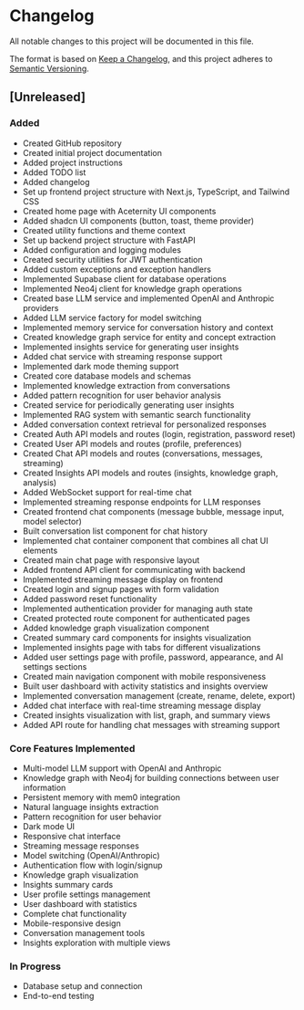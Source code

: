 # Changelog

All notable changes to this project will be documented in this file.

The format is based on [Keep a Changelog](https://keepachangelog.com/en/1.0.0/),
and this project adheres to [Semantic Versioning](https://semver.org/spec/v2.0.0.html).

## [Unreleased]

### Added
- Created GitHub repository
- Created initial project documentation
- Added project instructions
- Added TODO list
- Added changelog
- Set up frontend project structure with Next.js, TypeScript, and Tailwind CSS
- Created home page with Aceternity UI components
- Added shadcn UI components (button, toast, theme provider)
- Created utility functions and theme context
- Set up backend project structure with FastAPI
- Added configuration and logging modules
- Created security utilities for JWT authentication
- Added custom exceptions and exception handlers
- Implemented Supabase client for database operations
- Implemented Neo4j client for knowledge graph operations
- Created base LLM service and implemented OpenAI and Anthropic providers
- Added LLM service factory for model switching
- Implemented memory service for conversation history and context
- Created knowledge graph service for entity and concept extraction
- Implemented insights service for generating user insights
- Added chat service with streaming response support
- Implemented dark mode theming support
- Created core database models and schemas
- Implemented knowledge extraction from conversations
- Added pattern recognition for user behavior analysis
- Created service for periodically generating user insights
- Implemented RAG system with semantic search functionality
- Added conversation context retrieval for personalized responses
- Created Auth API models and routes (login, registration, password reset)
- Created User API models and routes (profile, preferences)
- Created Chat API models and routes (conversations, messages, streaming)
- Created Insights API models and routes (insights, knowledge graph, analysis)
- Added WebSocket support for real-time chat
- Implemented streaming response endpoints for LLM responses
- Created frontend chat components (message bubble, message input, model selector)
- Built conversation list component for chat history
- Implemented chat container component that combines all chat UI elements
- Created main chat page with responsive layout
- Added frontend API client for communicating with backend
- Implemented streaming message display on frontend
- Created login and signup pages with form validation
- Added password reset functionality
- Implemented authentication provider for managing auth state
- Created protected route component for authenticated pages
- Added knowledge graph visualization component
- Created summary card components for insights visualization
- Implemented insights page with tabs for different visualizations
- Added user settings page with profile, password, appearance, and AI settings sections
- Created main navigation component with mobile responsiveness
- Built user dashboard with activity statistics and insights overview
- Implemented conversation management (create, rename, delete, export)
- Added chat interface with real-time streaming message display
- Created insights visualization with list, graph, and summary views
- Added API route for handling chat messages with streaming support

### Core Features Implemented
- Multi-model LLM support with OpenAI and Anthropic
- Knowledge graph with Neo4j for building connections between user information
- Persistent memory with mem0 integration
- Natural language insights extraction
- Pattern recognition for user behavior
- Dark mode UI
- Responsive chat interface
- Streaming message responses
- Model switching (OpenAI/Anthropic)
- Authentication flow with login/signup
- Knowledge graph visualization
- Insights summary cards
- User profile settings management
- User dashboard with statistics
- Complete chat functionality
- Mobile-responsive design
- Conversation management tools
- Insights exploration with multiple views

### In Progress
- Database setup and connection
- End-to-end testing

